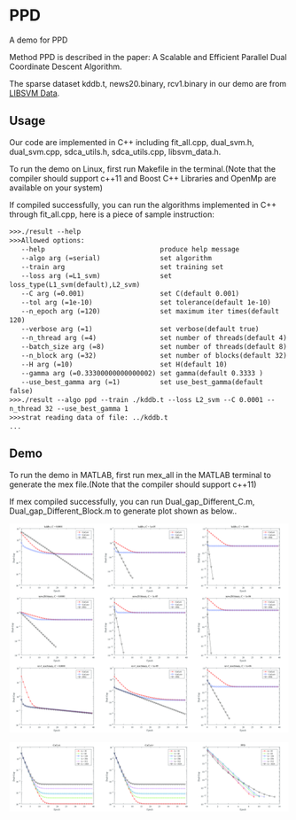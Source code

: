 # PPD
A demo for PPD 

Method PPD is described in the paper: A Scalable and Efficient Parallel Dual Coordinate Descent Algorithm.

The sparse dataset kddb.t, news20.binary, rcv1.binary in our demo are from [LIBSVM Data](https://www.csie.ntu.edu.tw/~cjlin/libsvmtools/datasets/).

## Usage

Our code are implemented in C++ including fit_all.cpp, dual_svm.h, dual_svm.cpp, sdca_utils.h, sdca_utils.cpp, libsvm_data.h.

To run the demo on Linux, first run Makefile in the terminal.(Note that the compiler should support c++11 and Boost C++ Libraries and OpenMp are available on your system)

If compiled successfully, you can run the algorithms implemented in C++ through fit_all.cpp, here is a piece of sample instruction:

```
>>>./result --help
>>>Allowed options:
   --help                             produce help message
   --algo arg (=serial)               set algorithm
   --train arg                        set training set
   --loss arg (=L1_svm)               set loss_type(L1_svm(default),L2_svm)
   --C arg (=0.001)                   set C(default 0.001)
   --tol arg (=1e-10)                 set tolerance(default 1e-10)
   --n_epoch arg (=120)               set maximum iter times(default 120)
   --verbose arg (=1)                 set verbose(default true)
   --n_thread arg (=4)                set number of threads(default 4)
   --batch_size arg (=8)              set number of threads(default 8)
   --n_block arg (=32)                set number of blocks(default 32)
   --H arg (=10)                      set H(default 10)
   --gamma arg (=0.33300000000000002) set gamma(default 0.3333 )
   --use_best_gamma arg (=1)          set use_best_gamma(default false)
>>>./result --algo ppd --train ./kddb.t --loss L2_svm --C 0.0001 --n_thread 32 --use_best_gamma 1
>>>strat reading data of file: ../kddb.t
...
```
## Demo

To run the demo in MATLAB, first run mex_all in the MATLAB terminal to generate the mex file.(Note that the compiler should support c++11)

If mex compiled successfully, you can run Dual_gap_Different_C.m, Dual_gap_Different_Block.m to generate plot shown as below..

![Different_C](https://github.com/IMSEMZPZ/PPD/blob/master/Different_C.jpg)

![Different_C](https://github.com/IMSEMZPZ/PPD/blob/master/Different_Block.jpg)
